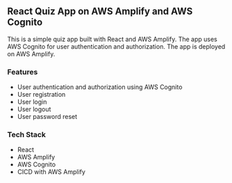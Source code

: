 ## React Quiz App on AWS Amplify and AWS Cognito

This is a simple quiz app built with React and AWS Amplify. The app uses AWS Cognito for user authentication and authorization. The app is deployed on AWS Amplify.

### Features
- User authentication and authorization using AWS Cognito
- User registration
- User login
- User logout
- User password reset

### Tech Stack
- React
- AWS Amplify
- AWS Cognito
- CICD with AWS Amplify

